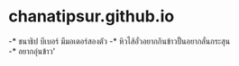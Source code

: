 # chanatipsur.github.io
-* ชนาธิป บีเบอร์ มีมอเตอร์สองตัว 
-* หิวไส้อั่วอยากกินข้าวปั้นอยากลั่นกระสุน  
-* อยากอุ่นข้าว'